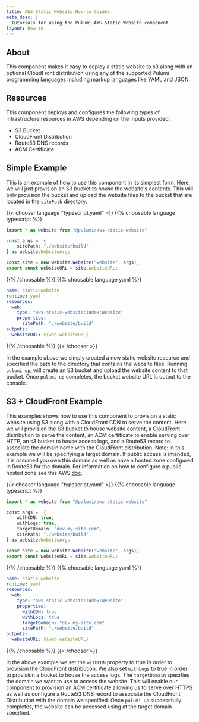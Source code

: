```yaml
---
title: AWS Static Website How-to Guides
meta_desc: |
  Tutorials for using the Pulumi AWS Static Website component
layout: how-to
---
```


## About

This component makes it easy to deploy a static website to s3 along with an optional CloudFront distribution using any of the supported Pulumi programming languages including markup languages like YAML and JSON.

## Resources

This component deploys and configures the following types of infrastructure resources in AWS depending on the inputs provided.

- S3 Bucket
- CloudFront Distribution
- Route53 DNS records
- ACM Certificate

## Simple Example

This is an example of how to use this component in its simplest form. Here, we will just provision an S3 bucket to house the website's contents. This will only provision the bucket and upload the website files to the bucket that are located in the `sitePath` directory.

{{< chooser language "typescript,yaml" >}}
{{% choosable language typescript %}}

```typescript
import * as website from "@pulumi/aws-static-website"

const args =  {
    sitePath: "./website/build",
} as website.WebsiteArgs

const site = new website.Website("website", args);
export const websiteURL = site.websiteURL;
```

{{% /choosable %}}
{{% choosable language yaml %}}

```yaml
name: static-website
runtime: yaml
resources:
  web:
    type: "aws-static-website:index:Website"
    properties:
      sitePath: "./website/build"
outputs:
  websiteURL: ${web.websiteURL}
```

{{% /choosable %}}
{{< /chooser >}}

In the example above we simply created a new static website resource and specified the path to the directory that contains the website files. Running `pulumi up`, will create an S3 bucket and upload the website content to that bucket. Once `pulumi up` completes, the bucket website URL is output to the console.

## S3 + CloudFront Example

This examples shows how to use this component to provision a static website using S3 along with a CloudFront CDN to serve the content. Here, we will provision the S3 bucket to house website content, a CloudFront distribution to serve the content, an ACM certificate to enable serving over HTTP, an s3 bucket to house access logs, and a Route53 record to associate the domain name with the CloudFront distribution. Note: in this example we will be specifying a target domain. If public access is intended, it is assumed you own this domain as well as have a hosted zone configured in Route53 for the domain. For information on how to configure a public hosted zone see this AWS [doc](https://docs.aws.amazon.com/Route53/latest/DeveloperGuide/CreatingHostedZone.html).

{{< chooser language "typescript,yaml" >}}
{{% choosable language typescript %}}

```typescript
import * as website from "@pulumi/aws-static-website"

const args =  {
    withCDN: true,
    withLogs: true,
    targetDomain: "dev.my-site.com",
    sitePath: "./website/build",
} as website.WebsiteArgs

const site = new website.Website("website", args);
export const websiteURL = site.websiteURL;
```

{{% /choosable %}}
{{% choosable language yaml %}}

```yaml
name: static-website
runtime: yaml
resources:
  web:
    type: "aws-static-website:index:Website"
    properties:
      withCDN: true
      withLogs: true
      targetDomain: "dev.my-site.com"
      sitePath: "./website/build"
outputs:
  websiteURL: ${web.websiteURL}
```

{{% /choosable %}}
{{< /chooser >}}

In the above example we set the `withCDN` property to true in order to provision the CloudFront distribution. We also set `withLogs` to true in order to provision a bucket to house the access logs. The `targetDomain` specifies the domain we want to use to access the website. This will enable our component to provision an ACM certificate allowing us to serve over HTTPS as well as configure a Route53 DNS record to associate the CloudFront Distribution with the domain we specified. Once `pulumi up` successfully completes, the website can be accessed using at the target domain specified.
